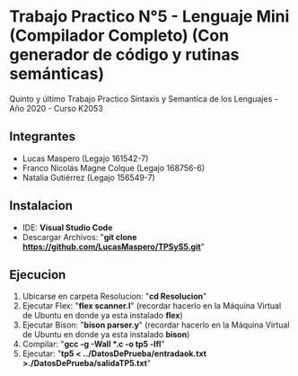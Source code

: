 # Trabajo Practico N°5 - Lenguaje Mini (Compilador Completo) (Con generador de código y rutinas semánticas)
Quinto y último Trabajo Practico Sintaxis y Semantica de los Lenguajes - Año 2020 - Curso K2053

## Integrantes
* Lucas Maspero               (Legajo 161542-7)
* Franco Nicolás Magne Colque (Legajo 168756-6)
* Natalia Gutiérrez           (Legajo 156549-7)

## Instalacion
* IDE: **Visual Studio Code**
* Descargar Archivos: "**git clone https://github.com/LucasMaspero/TPSyS5.git**"

## Ejecucion
1) Ubicarse en carpeta Resolucion: "**cd Resolucion**"
2) Ejecutar Flex: "**flex scanner.l**" (recordar hacerlo en la Máquina Virtual de Ubuntu en donde ya esta instalado **flex**)
3) Ejecutar Bison: "**bison parser.y**" (recordar hacerlo en la Máquina Virtual de Ubuntu en donde ya esta instalado **bison**)
4) Compilar: "**gcc -g -Wall \*.c -o tp5 -lfl**"
5) Ejecutar: "**tp5 < ../DatosDePrueba/entradaok.txt >./DatosDePrueba/salidaTP5.txt**"